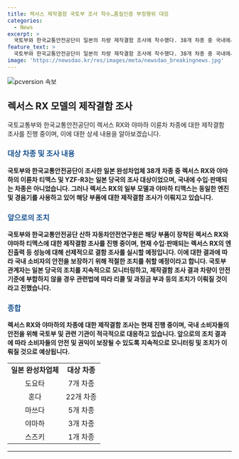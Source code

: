 ```yaml
---
title: 렉서스 제작결함 국토부 조사 착수…품질인증 부정행위 대응
categories:
  - News
excerpt: >
  국토부와 한국교통안전공단이 일본의 차량 제작결함 조사에 착수했다. 38개 차종 중 국내에서 수입/판매되지 않지만 렉서스 RX의 한 모델과 야마하의 티맥스 및 YZF-R3에 동일한 부품이 발견됐다. 해당 차종들에 대한 조사가 진행 중이며, 현재 국내에서 판매 중인 렉서스 RX의 성능에 대해도 선제적으로 조사할 예정이다. 국토부는 안전기준을 준수하지 않을 경우 리콜 및 과징금 부과 등의 조치를 취할 계획이라고 밝혔다.
feature_text: >
  국토부와 한국교통안전공단이 일본의 차량 제작결함 조사에 착수했다. 38개 차종 중 국내에서 수입/판매되지 않지만 렉서스 RX의 한 모델과 야마하의 티맥스 및 YZF-R3에 동일한 부품이 발견됐다. 해당 차종들에 대한 조사가 진행 중이며, 현재 국내에서 판매 중인 렉서스 RX의 성능에 대해도 선제적으로 조사할 예정이다. 국토부는 안전기준을 준수하지 않을 경우 리콜 및 과징금 부과 등의 조치를 취할 계획이라고 밝혔다.
image: 'https://newsdao.kr/res/images/meta/newsdao_breakingnews.jpg'
---
```


<p><img src="https://newsdao.kr/res/images/meta/newsdao_breakingnews.jpg" alt="pcversion 속보" /></p>

<h2 data-ke-size="size26">렉서스 RX 모델의 제작결함 조사</h2>

<p data-ke-size="size16">국토교통부와 한국교통안전공단이 렉서스 RX와 야마하 이륜차 차종에 대한 제작결함 조사를 진행 중이며, 이에 대한 상세 내용을 알아보겠습니다.</p>

<h3><b><span style="color: #1a5490;">대상 차종 및 조사 내용</span><b></h3>

<p data-ke-size="size16">국토부와 한국교통안전공단이 조사한 일본 완성차업체 38개 차종 중 렉서스 RX와 야마하의 이륜차 티맥스 및 YZF-R3는 일본 당국의 조사 대상이었으며, 국내에 수입·판매되는 차종은 아니었습니다. 그러나 렉서스 RX의 일부 모델과 야마하 티맥스는 동일한 엔진 및 경음기를 사용하고 있어 해당 부품에 대한 제작결함 조사가 이뤄지고 있습니다.</p>

<h3><b><span style="color: #1a5490;">앞으로의 조치</span><b></h3>

<p data-ke-size="size16">국토부와 한국교통안전공단 산하 자동차안전연구원은 해당 부품이 장착된 렉서스 RX와 야마하 티맥스에 대한 제작결함 조사를 진행 중이며, 현재 수입·판매되는 렉서스 RX의 엔진출력 등 성능에 대해 선제적으로 결함 조사를 실시할 예정입니다. 이에 대한 결과에 따라 국내 소비자의 안전을 보장하기 위해 적절한 조치를 취할 예정이라고 합니다. 국토부 관계자는 일본 당국의 조치를 지속적으로 모니터링하고, 제작결함 조사 결과 차량이 안전기준에 부합하지 않을 경우 관련법에 따라 리콜 및 과징금 부과 등의 조치가 이뤄질 것이라고 전했습니다.</p>

<h3><b><span style="color: #1a5490;">종합</span><b></h3>

<p data-ke-size="size16">렉서스 RX와 야마하의 차종에 대한 제작결함 조사는 현재 진행 중이며, 국내 소비자들의 안전을 위해 국토부 및 관련 기관이 적극적으로 대응하고 있습니다. 앞으로의 조치 결과에 따라 소비자들의 안전 및 권익이 보장될 수 있도록 지속적으로 모니터링 및 조치가 이뤄질 것으로 예상됩니다.</p>

<table>
  <tr>
    <td style="text-align: center; height: 17px;"><b>일본 완성차업체</b></td>
    <td style="text-align: center; height: 17px;"><b>대상 차종</b></td>
  </tr>
  <tr>
    <td style="text-align: center; height: 17px;">도요타</td>
    <td style="text-align: center; height: 17px;">7개 차종</td>
  </tr>
  <tr>
    <td style="text-align: center; height: 17px;">혼다</td>
    <td style="text-align: center; height: 17px;">22개 차종</td>
  </tr>
  <tr>
    <td style="text-align: center; height: 17px;">마쓰다</td>
    <td style="text-align: center; height: 17px;">5개 차종</td>
  </tr>
  <tr>
    <td style="text-align: center; height: 17px;">야마하</td>
    <td style="text-align: center; height: 17px;">3개 차종</td>
  </tr>
  <tr>
    <td style="text-align: center; height: 17px;">스즈키</td>
    <td style="text-align: center; height: 17px;">1개 차종</td>
  </tr>
</table>

<hr>

